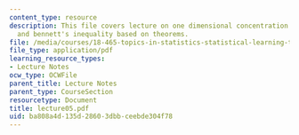 ```yaml
---
content_type: resource
description: This file covers lecture on one dimensional concentration inequalities
  and bennett's inequality based on theorems.
file: /media/courses/18-465-topics-in-statistics-statistical-learning-theory-spring-2007/ba808a4d135d28603dbbceebde304f78_lecture05.pdf
file_type: application/pdf
learning_resource_types:
- Lecture Notes
ocw_type: OCWFile
parent_title: Lecture Notes
parent_type: CourseSection
resourcetype: Document
title: lecture05.pdf
uid: ba808a4d-135d-2860-3dbb-ceebde304f78
---
```

